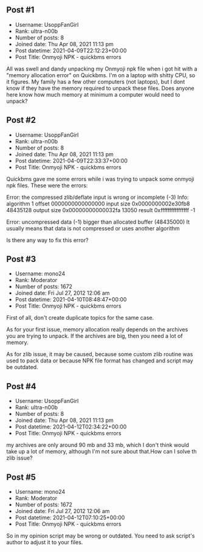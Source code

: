 ## Post #1
- Username: UsoppFanGirl
- Rank: ultra-n00b
- Number of posts: 8
- Joined date: Thu Apr 08, 2021 11:13 pm
- Post datetime: 2021-04-09T22:12:23+00:00
- Post Title: Onmyoji NPK - quickbms errors

All was swell and dandy unpacking my Onmyoji npk file when i got hit with a "memory allocation error" on Quickbms. I'm on a laptop with shitty CPU, so it figures. My family has a few other computers (not laptops), but I dont know if they have the memory required to unpack these files. Does anyone here know how much memory at minimum a computer would need to unpack?
## Post #2
- Username: UsoppFanGirl
- Rank: ultra-n00b
- Number of posts: 8
- Joined date: Thu Apr 08, 2021 11:13 pm
- Post datetime: 2021-04-09T22:33:37+00:00
- Post Title: Onmyoji NPK - quickbms errors

Quickbms gave me some errors while i was trying to unpack some onmyoji npk files. 
These were the errors:

Error: the compressed zlib/deflate input is wrong or incomplete (-3)
Info:  algorithm   1
       offset      0000000000000000
       input size  0x0000000002e30fb8 48435128
       output size 0x00000000000032fa 13050
       result      0xffffffffffffffff -1

Error: uncompressed data (-1) bigger than allocated buffer (48435000)
       It usually means that data is not compressed or uses another algorithm

Is there any way to fix this error?
## Post #3
- Username: mono24
- Rank: Moderator
- Number of posts: 1672
- Joined date: Fri Jul 27, 2012 12:06 am
- Post datetime: 2021-04-10T08:48:47+00:00
- Post Title: Onmyoji NPK - quickbms errors

First of all, don't create duplicate topics for the same case.

As for your first issue, memory allocation really depends on the archives you are trying to unpack.
If the archives are big, then you need a lot of memory.

As for zlib issue, it may be caused, because some custom zlib routine was used to pack data
or because NPK file format has changed and script may be outdated.
## Post #4
- Username: UsoppFanGirl
- Rank: ultra-n00b
- Number of posts: 8
- Joined date: Thu Apr 08, 2021 11:13 pm
- Post datetime: 2021-04-12T02:34:22+00:00
- Post Title: Onmyoji NPK - quickbms errors

my archives are only around 90 mb and 33 mb, which I don't think would take up a lot of memory, although I'm not sure about that.How can I solve th zlib issue?
## Post #5
- Username: mono24
- Rank: Moderator
- Number of posts: 1672
- Joined date: Fri Jul 27, 2012 12:06 am
- Post datetime: 2021-04-12T07:10:25+00:00
- Post Title: Onmyoji NPK - quickbms errors

So in my opinion script may be wrong or outdated. You need to ask script's author to adjust it to your files.
